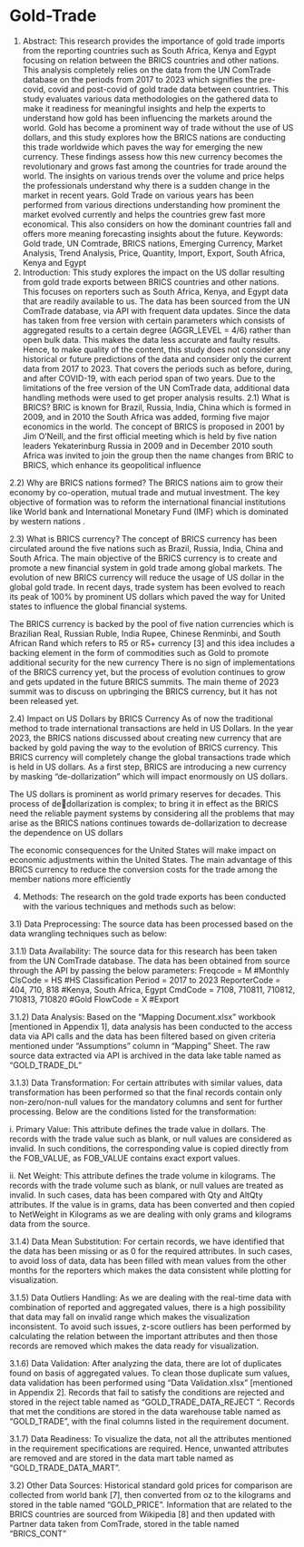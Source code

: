 # Gold-Trade

1) Abstract:
This research provides the importance of gold trade imports from the reporting countries such 
as South Africa, Kenya and Egypt focusing on relation between the BRICS countries and other nations. 
This analysis completely relies on the data from the UN ComTrade database on the periods from 2017 
to 2023 which signifies the pre-covid, covid and post-covid of gold trade data between countries. This 
study evaluates various data methodologies on the gathered data to make it readiness for meaningful 
insights and help the experts to understand how gold has been influencing the markets around the 
world. Gold has become a prominent way of trade without the use of US dollars, and this study explores
how the BRICS nations are conducting this trade worldwide which paves the way for emerging the new 
currency. These findings assess how this new currency becomes the revolutionary and grows fast among 
the countries for trade around the world. The insights on various trends over the volume and price helps 
the professionals understand why there is a sudden change in the market in recent years. Gold Trade
on various years has been performed from various directions understanding how prominent the market 
evolved currently and helps the countries grew fast more economical. This also considers on how the 
dominant countries fall and offers more meaning forecasting insights about the future.
Keywords: Gold trade, UN Comtrade, BRICS nations, Emerging Currency, Market Analysis, Trend 
Analysis, Price, Quantity, Import, Export, South Africa, Kenya and Egypt
2) Introduction:
This study explores the impact on the US dollar resulting from gold trade exports between BRICS 
countries and other nations. This focuses on reporters such as South Africa, Kenya, and Egypt data that 
are readily available to us. The data has been sourced from the UN ComTrade database, via API with 
frequent data updates. Since the data has taken from free version with certain parameters which 
consists of aggregated results to a certain degree (AGGR_LEVEL = 4/6) rather than open bulk data. This 
makes the data less accurate and faulty results. Hence, to make quality of the content, this study does 
not consider any historical or future predictions of the data and consider only the current data from 
2017 to 2023. That covers the periods such as before, during, and after COVID-19, with each period span 
of two years. Due to the limitations of the free version of the UN ComTrade data, additional data 
handling methods were used to get proper analysis results.
2.1) What is BRICS?
BRIC is known for Brazil, Russia, India, China which is formed in 2009, and in 2010 the South 
Africa was added, forming five major economics in the world. The concept of BRICS is proposed in 2001 
by Jim O’Neill, and the first official meeting which is held by five nation leaders Yekaterinburg Russia in 
2009 and in December 2010 south Africa was invited to join the group then the name changes from BRIC 
to BRICS, which enhance its geopolitical influence

2.2) Why are BRICS nations formed?
The BRICS nations aim to grow their economy by co-operation, mutual trade and mutual 
investment. The key objective of formation was to reform the international financial institutions like 
World bank and International Monetary Fund (IMF) which is dominated by western nations .

2.3) What is BRICS currency?
The concept of BRICS currency has been circulated around the five nations such as Brazil, Russia, 
India, China and South Africa. The main objective of the BRICS currency is to create and promote a new 
financial system in gold trade among global markets. The evolution of new BRICS currency will reduce 
the usage of US dollar in the global gold trade. In recent days, trade system has been evolved to reach 
its peak of 100% by prominent US dollars which paved the way for United states to influence the global 
financial systems. 

The BRICS currency is backed by the pool of five nation currencies which is Brazilian Real, Russian 
Ruble, India Rupee, Chinese Renminbi, and South African Rand which refers to R5 or R5+ currency [3]
and this idea includes a backing element in the form of commodities such as Gold to promote additional 
security for the new currency 
There is no sign of implementations of the BRICS currency yet, but the process of evolution 
continues to grow and gets updated in the future BRICS summits. The main theme of 2023 summit was 
to discuss on upbringing the BRICS currency, but it has not been released yet. 

2.4) Impact on US Dollars by BRICS Currency
As of now the traditional method to trade international transactions are held in US Dollars. In 
the year 2023, the BRICS nations discussed about creating new currency that are backed by gold paving 
the way to the evolution of BRICS currency. This BRICS currency will completely change the global 
transactions trade which is held in US dollars. As a first step, BRICS are introducing a new currency by 
masking “de-dollarization” which will impact enormously on US dollars.

The US dollars is prominent as world primary reserves for decades. This process of dedollarization is complex; to bring it in effect as the BRICS need the reliable payment systems by 
considering all the problems that may arise as the BRICS nations continues towards de-dollarization to 
decrease the dependence on US dollars

The economic consequences for the United States will make impact on economic adjustments 
within the United States. The main advantage of this BRICS currency to reduce the conversion costs for 
the trade among the member nations more efficiently 

4) Methods:
The research on the gold trade exports has been conducted with the various techniques and 
methods such as below:

3.1) Data Preprocessing:
The source data has been processed based on the data wrangling techniques such as below:

3.1.1) Data Availability:
The source data for this research has been taken from the UN ComTrade database. The data has 
been obtained from source through the API by passing the below parameters:
Freqcode = M #Monthly
ClsCode = HS #HS Classification
Period = 2017 to 2023
ReporterCode = 404, 710, 818 #Kenya, South Africa, Egypt
CmdCode = 7108, 710811, 710812, 710813, 710820 #Gold
FlowCode = X #Export

3.1.2) Data Analysis:
Based on the “Mapping Document.xlsx” workbook [mentioned in Appendix 1], data analysis has 
been conducted to the access data via API calls and the data has been filtered based on given criteria 
mentioned under “Assumptions” column in “Mapping” Sheet. The raw source data extracted via API is 
archived in the data lake table named as “GOLD_TRADE_DL”

3.1.3) Data Transformation:
For certain attributes with similar values, data transformation has been performed so that the final 
records contain only non-zero/non-null values for the mandatory columns and sent for further 
processing. Below are the conditions listed for the transformation:

i. Primary Value: This attribute defines the trade value in dollars. The records with the trade 
value such as blank, or null values are considered as invalid. In such conditions, the 
corresponding value is copied directly from the FOB_VALUE, as FOB_VALUE contains exact 
export values.

ii. Net Weight: This attribute defines the trade volume in kilograms. The records with the trade 
volume such as blank, or null values are treated as invalid. In such cases, data has been
compared with Qty and AltQty attributes. If the value is in grams, data has been converted 
and then copied to NetWeight in Kilograms as we are dealing with only grams and kilograms 
data from the source.

3.1.4) Data Mean Substitution:
For certain records, we have identified that the data has been missing or as 0 for the required 
attributes. In such cases, to avoid loss of data, data has been filled with mean values from the other 
months for the reporters which makes the data consistent while plotting for visualization.

3.1.5) Data Outliers Handling:
As we are dealing with the real-time data with combination of reported and aggregated values, 
there is a high possibility that data may fall on invalid range which makes the visualization inconsistent. 
To avoid such issues, z-score outliers has been performed by calculating the relation between the 
important attributes and then those records are removed which makes the data ready for visualization.

3.1.6) Data Validation:
After analyzing the data, there are lot of duplicates found on basis of aggregated values. To 
clean those duplicate sum values, data validation has been performed using “Data Validation.xlsx” 
[mentioned in Appendix 2]. Records that fail to satisfy the conditions are rejected and stored in the 
reject table named as “GOLD_TRADE_DATA_REJECT “. Records that met the conditions are stored in the 
data warehouse table named as “GOLD_TRADE”, with the final columns listed in the requirement 
document.

3.1.7) Data Readiness:
To visualize the data, not all the attributes mentioned in the requirement specifications are 
required. Hence, unwanted attributes are removed and are stored in the data mart table named as 
“GOLD_TRADE_DATA_MART”.

3.2) Other Data Sources:
Historical standard gold prices for comparison are collected from world bank [7], then converted 
from oz to the kilograms and stored in the table named “GOLD_PRICE”.
Information that are related to the BRICS countries are sourced from Wikipedia [8] and then 
updated with Partner data taken from ComTrade, stored in the table named “BRICS_CONT”

